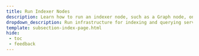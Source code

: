 ```yaml
---
title: Run Indexer Nodes
description: Learn how to run an indexer node, such as a Graph node, on Moonbeam to provide indexing and querying services of on-chain data.
dropdown_description: Run infrastructure for indexing and querying services
template: subsection-index-page.html
hide: 
 - toc
 - feedback
---
```


